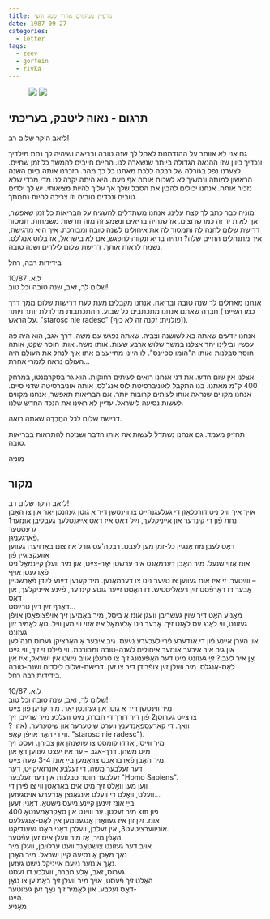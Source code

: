 ```yaml
---
title: גורפיין מנחמים אחרי שנה וחצי
date: 1987-09-27
categories:
  - letter
tags:
  - zeev
  - gorfein
  - rivka
---
```


<figure class="half">
    <a  href="/pupko-papers/assets/images/1987-09-27-gorfein-1.jpg">
    <img src="/pupko-papers/assets/images/1987-09-27-gorfein-1.jpg"></a>
    <a  href="/pupko-papers/assets/images/1987-09-27-gorfein-2.jpg">
    <img src="/pupko-papers/assets/images/1987-09-27-gorfein-2.jpg"></a>
</figure>

## תרגום - נאוה ליטבק, בעריכתי
לזאב היקר שלום רב!

גם אני לא אוותר על ההזדמנות לאחל לך שנה טובה ובריאה ושיהיה לך נחת מילדיך ונכדיך כיוון שזו ההנאה הגדולה ביותר שנשארה לנו.
החיים חייבים להמשך כל זמן שחיים. לצערנו נפל בגורלה של רבקה ללכת מאתנו כל כך מהר. הזכרנו אותה ביום השנה הראשון למותה ונמשיך לא לשכוח אותה אף פעם. היא היתה יקרה לנו מדי מכדי שלא נזכיר אותה. אנחנו יכולים להבין את הסבל שלך אך עליך להיות מציאותי. יש לך ילדים טובים ונכדים טובים וזו צריכה להיות נחמתך.

מוניה כבר כתב לך קצת עלינו. אנחנו משתדלים להשגיח על הבריאות כל זמן שאפשר, אך לא ת יד זה כמו שרוצים. אז שנהיה בריאים ונשמע זה מזה חדשות משמחות. תמסור דרישת שלום לחנה'לה ותמסור לה את איחולינו לשנה טובה ומבורכת. איך היא מרגישה, איך מתנהלים החיים שלה? תהיה בריא ונקווה להפגש, אם לא בישראל, אז בלוס אנג'לס. נשמח לראות אותך. דרישת שלום לילדים ושנה טובה.

בידידות רבה, רחל

ל.א. 10/87  
שלום לך, זאב, שנה טובה וכל טוב!  

אנחנו מאחלים לך שנה טובה ובריאה. אנחנו מקבלים מעת לעת דרישות שלום ממך דרך חֶבְרֶה שאתם אנחנו מתכתבים כל שבוע. ההתכתבות מדלדלת יותר ויותר (כמו השיער על הראש. "starosc nie radesc" [פולנית: זקנה זה לא כיף]).

אנחנו יודעים שאתה בא לשושנה וצביה. שאתה נפגש עם משה. דרך אגב, הוא היה פה עכשיו ובילינו יחד אצלנו במשך שלוש ארבע שעות. אותו משה. אותו חוסר שקט, אותה חוסר סבלנות ואותו ה"הומו ספיינס". לו היינו מתייעצים אתו איך לנהל את העולם היה העולם נראה לגמרי אחרת...

אצלנו אין שום חדש. את דני אנחנו רואים לעיתים רחוקות. הוא גר בסקרמנטו, במרחק 400 ק"מ מאתנו. בנו התקבל לאוניברסיטת לוס אנג'לס, אותה אוניברסיטה שדני סיים. אנחנו מקווים שנראה אותו לעיתים קרובות יותר.
אם הבריאות תאפשר, אנחנו מקווים לעשות נסיעה לישראל. עדיין לא ראינו את הנכד החדש שלנו.

דרישת שלום לכל החֶבְרֶה שאתה רואה.

תחזיק מעמד. גם אנחנו נשתדל לעשות את אותו הדבר ושנזכה להתראות בבריאות טובה.

מוניה

## מקור

לזאב היקר שלום רב!  
אויך איך וויל ניט דורכלאׇזן די געלעגנהייט צו ווינטשן דיר אַ גוטן געזונטן יאׇר און צו האׇבן  
נחת פֿון די קינדער און אייניקלעך, וײַל דאׇס איז דאׇס אייגנטלעך געבליבן אונזער1 גרעסטער  
פֿאַרגעניגן.  
דאׇס לעבן מוז אׇנגיין כל-זמן מען לעבט. רבקה'עס גורל איז צום באַדויערן געווען אַוועקצוגיין פֿון  
אונז אַזוי שנעל. מיר האׇבן דערמאׇנט איר ערשטן יאׇר-צײַט, און מיר וועלן קיינמאׇל ניט פֿאַרגעסן אויף  
ווײַטער. זי איז אונז געווען צו טײַער ניט צו דערמאׇנען. מיר קענען דײַנע לײַדן  פֿאַרשטיין –  
אׇבער דו דאַרפֿסט זײַן רעאַליסטיש. דו האׇסט זייער גוטע קינדער, פֿײַנע אייניקלעך, און דאׇס  
דאַרף זײַן דײַן טרײַסט...  
מאׇניע האׇט דיר שוין געשריבן וועגן אונז אַ ביסל, מיר באַמיען זיך אויפֿצופּאַסן אויפֿן  
געזונט, ווי לאַנג עס לאׇזט זיך. אׇבער ניט אַלעמאׇל איז אַזוי ווי מען וויל. טאׇ לאׇמיר זײַן געזונט  
און הערן איינע פֿון די אַנדערע פֿריילעכערע נײַעס. גיב איבער אַ האַרציקן גערוס חנה'לען  
און גיב איר איבער אונזער איחולים לשנה-טובה ומבורכת. ווי פֿילט זי זיך, ווי גייט  
אׇן איר לעבן? זײַ געזונט מיט דער האׇפֿענונג זיך צו טרעפֿן אויב נישט אין ישראל, איז אין  
לאׇס-אַנגלס. מיר וועלן זײַן צופֿרידן דיר צו זען. דרישת-שלום לילדים ושנה-טובה  
בידידות רבה רחל.  
  
  
ל.א. 10/87  
שלום לך, זאב, שנה טובה וכל טוב!  
מיר ווינטשן דיר אַ גוטן און געזונטן יאׇר. מיר קריגן פֿון צײַט  
צו צײַט גערוסן2 פֿון דיר דורך די חברה, מיט וועלכע מיר שרײַבן זיך  
? וואׇך. די קאׇרעספּאׇנדענץ ווערט שיטערער און שיטערער. (אַזוי  
ווי די האׇר אויפֿן קאׇפּ. "starosc nie radesc").  
מיר ווייסן, אז דו קומסט צו שושנהן און צביהן. זעסט זיך  
מיט משהן. דרך-אגב – ער איז יעצט געווען דאׇ און  
מיר האׇבן פֿאַרבראַכט צוזאַמען בײַ אונז 3-4 שעה צײַט.  
דער זעלבער משה. די זעלבע אונרואיקייט, דער  
זעלבער חוסר סבלנות און דער זעלבער "Homo Sapiens".  
ווען מען וואׇלט זיך מיט אים באַראׇטן ווי צו פֿירן די  
וועלט, וואׇלט די וועלט אינגאַנצן אַנדערש אויסגעזען...  
בײַ אונז זײַנען קיינע נײַעס נישטאׇ. דאַנין זעען  
מיר זעלטן. ער וווינט אין  סאַקראַמענטאׇ  400 km פֿון  
אונז. זײַן זון איז געוואׇרן אׇנגענומען אין לאׇס-אַנגעלעס  
אוניווערציטעט3, אין זעלבן, וועלכן דאַני האׇט געענדיקט.  
האׇפֿן מיר, אַז מיר וועלן אים זען עפֿטער.  
אויב דער געזונט צושטאַנד וועט ערלויבן,  וועלן מיר  
נאׇך מאַכן אַ נסיעה קיין ישראל. מיר האׇבן  
נאׇך אונזער נײַעם אייניקל נישט געזען.  
גערוס, זאב, אַלע חברה, וועלכע דו זעסט.  
האַלט זיך פֿעסט, אויך מיר וועלן זיך באַמיען צו טאׇן  
דאׇס זעלבע. און לאׇמיר זיך נאׇך זען געזוטער-  
הייט.  
מאׇניע  
